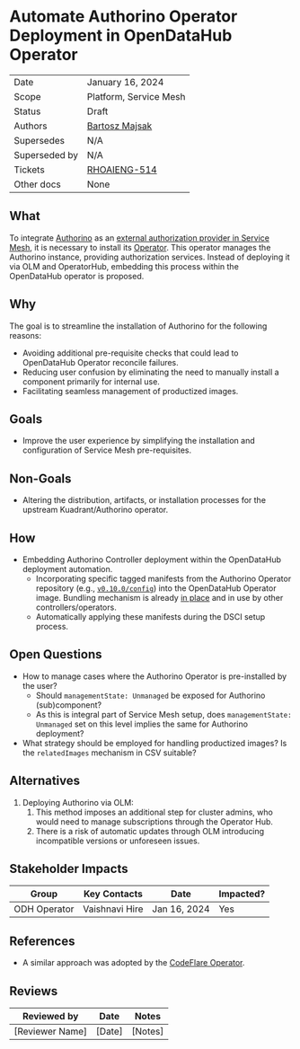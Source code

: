 # Automate Authorino Operator Deployment in OpenDataHub Operator

|                |            |
| -------------- | ---------- |
| Date           | January 16, 2024 |
| Scope          | Platform, Service Mesh |
| Status         | Draft |
| Authors        | [Bartosz Majsak](@bartoszmajsak) |
| Supersedes     | N/A |
| Superseded by  | N/A |
| Tickets        | [RHOAIENG-514](https://issues.redhat.com/browse/RHOAIENG-514) |
| Other docs     | None |

## What

To integrate [Authorino](https://github.com/Kuadrant/authorino) as an [external authorization provider in Service Mesh](https://istio.io/latest/docs/tasks/security/authorization/authz-custom/), it is necessary to install its [Operator](https://github.com/kuadrant/authorino-operator). This operator manages the Authorino instance, providing authorization services. Instead of deploying it via OLM and OperatorHub, embedding this process within the OpenDataHub operator is proposed.

## Why

The goal is to streamline the installation of Authorino for the following reasons:

  * Avoiding additional pre-requisite checks that could lead to OpenDataHub Operator reconcile failures.
  * Reducing user confusion by eliminating the need to manually install a component primarily for internal use.
  * Facilitating seamless management of productized images.

## Goals

* Improve the user experience by simplifying the installation and configuration of Service Mesh pre-requisites.

## Non-Goals

* Altering the distribution, artifacts, or installation processes for the upstream Kuadrant/Authorino operator.

## How

  * Embedding Authorino Controller deployment within the OpenDataHub deployment automation.
     * Incorporating specific tagged manifests from the Authorino Operator repository (e.g., [`v0.10.0/config`](https://github.com/Kuadrant/authorino-operator/tree/v0.10.0/config)) into the OpenDataHub Operator image. Bundling mechanism is already [in place](https://github.com/opendatahub-io/opendatahub-operator/blob/incubation/get_all_manifests.sh) and in use by other controllers/operators.
     * Automatically applying these manifests during the DSCI setup process.

## Open Questions

* How to manage cases where the Authorino Operator is pre-installed by the user?
  * Should `managementState: Unmanaged` be exposed for Authorino (sub)component?
  * As this is integral part of Service Mesh setup, does `managementState: Unmanaged` set on this level implies the same for Authorino deployment?
* What strategy should be employed for handling productized images? Is the `relatedImages` mechanism in CSV suitable?

## Alternatives

1. Deploying Authorino via OLM:
    1. This method imposes an additional step for cluster admins, who would need to manage subscriptions through the Operator Hub.
    2. There is a risk of automatic updates through OLM introducing incompatible versions or unforeseen issues.

## Stakeholder Impacts

| Group                 | Key Contacts   | Date           | Impacted? |
| --------------------- | -------------- | -------------- | --------- |
| ODH Operator          | Vaishnavi Hire | Jan 16, 2024   | Yes       |

## References

* A similar approach was adopted by the [CodeFlare Operator](https://github.com/opendatahub-io/architecture-decision-records/blob/main/distributed-workloads/ODH-ADR-DW-0001-determine-codeflare-deployment-strategy.md).

## Reviews

| Reviewed by                   | Date       | Notes |
| ----------------------------- | ---------  | ------|
| [Reviewer Name]               | [Date]     | [Notes] |
